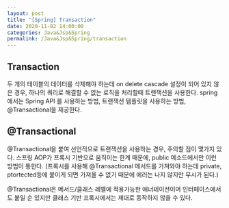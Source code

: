 ```yaml
---
layout: post
title: "[Spring] Transaction"
date: 2020-11-02 14:00:00
categories: Java&Jsp&Spring
permalink: /Java&Jsp&Spring/transaction
---
```


## Transaction

두 개의 테이블의 데이터를 삭제해야 하는데 on delete cascade 설정이 되어 있지 않은 경우, 하나의 쿼리로 해결할 수 없는 로직을 처리할때 트랜잭션을 사용한다. spring에서는 Spring API 를 사용하는 방법, 트랜잭션 템플릿을 사용하는 방법, @Transactional을 제공한다. 



## @Transactional

@Transactional을 붙여 선언적으로 트랜잭션을 사용하는 경우, 주의할 점이 몇가지 있다. 스프링 AOP가 프록시 기반으로 움직이는 한계 때문에, public 메소드에서만 이런 방법이 통한다. (프록시를 사용해 @Transactional 메서드를 가져와야 하는데 private, ptortected등에 붙이게 되면 가져올 수 없기 때문에 에러는 나지 않지만 무시가 된다.)



@Transactional은 메서드/클래스 레벨에 적용가능한 애너테이션이며 인터페이스에서도 붙일 순 있지만 클래스 기반 프록시에서는 제대로 동작하지 않을 수 있다.